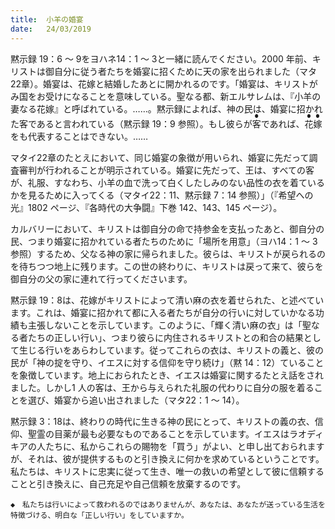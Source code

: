 ```yaml
---
title:  小羊の婚宴
date:   24/03/2019
---
```


黙示録 19：6 ～ 9をヨハネ14：1 ～ 3と一緒に読んでください。2000 年前、キリストは御自分に従う者たちを婚宴に招くために天の家を出られました（マタ22章）。婚宴は、花嫁と結婚したあとに開かれるのです。「婚宴は、キリストがみ国をお受けになることを意味している。聖なる都、新エルサレムは、『小羊の妻なる花嫁』と呼ばれている。……。黙示録によれば、神の民は、婚宴に招かれた客であると言われている（黙示録 19：9 参照）。もし彼らが<ruby>客<rt>●</rt></ruby>であれば、<ruby>花嫁<rt>●●</rt></ruby>をも代表することはできない。……

マタイ22章のたとえにおいて、同じ婚宴の象徴が用いられ、婚宴に先だって調査審判が行われることが明示されている。婚宴に先だって、王は、すべての客が、礼服、すなわち、小羊の血で洗って白くしたしみのない品性の衣を着ているかを見るために入ってくる（マタイ22：11、黙示録 7：14 参照）」（『希望への光』1802 ページ、『各時代の大争闘』下巻 142、143、145 ページ）。

カルバリーにおいて、キリストは御自分の命で持参金を支払ったあと、御自分の民、つまり婚宴に招かれている者たちのために「場所を用意」（ヨハ14：1 ～ 3参照）するため、父なる神の家に帰られました。彼らは、キリストが戻られるのを待ちつつ地上に残ります。この世の終わりに、キリストは戻って来て、彼らを御自分の父の家に連れて行ってくださいます。

黙示録 19：8は、花嫁がキリストによって清い麻の衣を着せられた、と述べています。これは、婚宴に招かれて都に入る者たちが自分の行いに対していかなる功績も主張しないことを示しています。このように、「輝く清い麻の衣」は「聖なる者たちの正しい行い」、つまり彼らに内住されるキリストとの和合の結果として生じる行いをあらわしています。従ってこれらの衣は、キリストの義と、彼の民が「神の掟を守り、イエスに対する信仰を守り続け」（黙 14：12）ていることを象徴しています。地上におられたとき、イエスは婚宴に関するたとえ話をされました。しかし1 人の客は、王から与えられた礼服の代わりに自分の服を着ることを選び、婚宴から追い出されました（マタ22：1 ～ 14）。

黙示録 3：18は、終わりの時代に生きる神の民にとって、キリストの義の衣、信仰、聖霊の目薬が最も必要なものであることを示しています。イエスはラオディキアの人たちに、私からこれらの賜物を「買う」がよい、と申し出ておられますが、それは、彼が提供するものと引き換えに何かを求めているということです。私たちは、キリストに忠実に従って生き、唯一の救いの希望として彼に信頼することと引き換えに、自己充足や自己信頼を放棄するのです。

`◆　私たちは行いによって救われるのではありませんが、あなたは、あなたが送っている生活を特徴づける、明白な「正しい行い」をしていますか。`